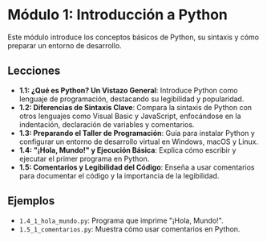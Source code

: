 # Módulo 1: Introducción a Python

Este módulo introduce los conceptos básicos de Python, su sintaxis y cómo preparar un entorno de desarrollo.

## Lecciones

* **1.1: ¿Qué es Python? Un Vistazo General**: Introduce Python como lenguaje de programación, destacando su legibilidad y popularidad.
* **1.2: Diferencias de Sintaxis Clave**: Compara la sintaxis de Python con otros lenguajes como Visual Basic y JavaScript, enfocándose en la indentación, declaración de variables y comentarios.
* **1.3: Preparando el Taller de Programación**: Guía para instalar Python y configurar un entorno de desarrollo virtual en Windows, macOS y Linux.
* **1.4: "¡Hola, Mundo!" y Ejecución Básica**: Explica cómo escribir y ejecutar el primer programa en Python.
* **1.5: Comentarios y Legibilidad del Código**: Enseña a usar comentarios para documentar el código y la importancia de la legibilidad.

## Ejemplos

* `1.4_1_hola_mundo.py`: Programa que imprime "¡Hola, Mundo!".
* `1.5_1_comentarios.py`: Muestra cómo usar comentarios en Python.

